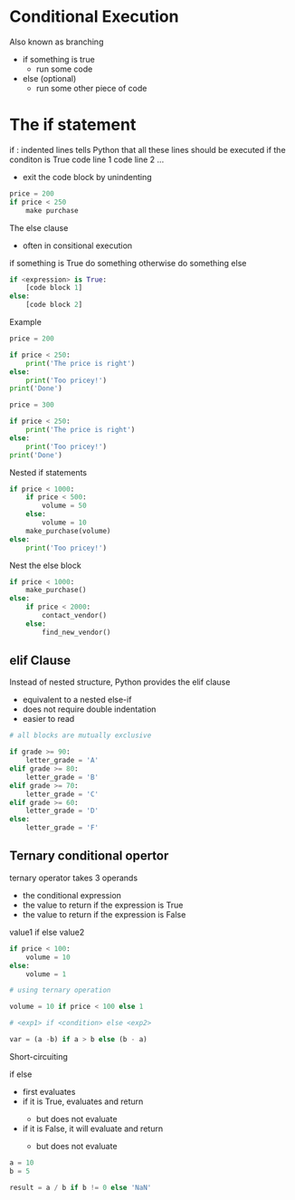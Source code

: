 # Conditional Execution

Also known as branching

- if something is true
    - run some code
- else (optional)
    - run some other piece of code


# The if statement

if <expression evaluates to True>:
    indented lines tells Python that all these lines should be executed if the conditon is True
    code line 1
    code line 2
    ...

- exit the code block by unindenting

```python
price = 200
if price < 250
    make purchase
```

The else clause

- often in consitional execution

if something is True
    do something
otherwise
    do something else


```python
if <expression> is True:
    [code block 1]
else:
    [code block 2]
```

Example 

```python
price = 200

if price < 250:
    print('The price is right')
else:
    print('Too pricey!')
print('Done')

price = 300

if price < 250:
    print('The price is right')
else:
    print('Too pricey!')
print('Done')
```

Nested if statements 

```python
if price < 1000:
    if price < 500:
        volume = 50
    else:
        volume = 10
    make_purchase(volume)
else:
    print('Too pricey!')
```

Nest the else block

```python
if price < 1000:
    make_purchase()
else:
    if price < 2000:
        contact_vendor()
    else:
        find_new_vendor()
```

## elif Clause

Instead of nested structure, Python provides the elif clause

- equivalent to a nested else-if
- does not require double indentation
- easier to read

```python
# all blocks are mutually exclusive

if grade >= 90:
    letter_grade = 'A'
elif grade >= 80:
    letter_grade = 'B'
elif grade >= 70:
    letter_grade = 'C'
elif grade >= 60:
    letter_grade = 'D'
else:
    letter_grade = 'F'
```

## Ternary conditional opertor

ternary operator takes 3 operands

  - the conditional expression
  - the value to return if the expression is True
  - the value to return if the expression is False

value1 if <conditonal exp> else value2

```python
if price < 100:
    volume = 10
else:
    volume = 1

# using ternary operation

volume = 10 if price < 100 else 1

# <exp1> if <condition> else <exp2>

var = (a -b) if a > b else (b - a)
```

Short-circuiting

<exp1> if <condition> else <exp2>

- first evaluates <conditon>
- if it is True, evaluates and return <exp1>
    - but does not evaluate <exp2>
- if it is False, it will evaluate and return<exp2>
    - but does not evaluate <exp1>

```python
a = 10
b = 5

result = a / b if b != 0 else 'NaN'    
```

